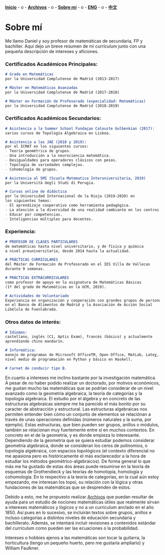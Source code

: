 [**Inicio**](index.html) - o -    [**Archivos**](Archivos.html)  - o -   [**Sobre mí**](Sobremi.html) - o -   [**ENG**](ENG/ENGSobremi.html) - o -    [**中文**](CH/CHindex.html) 


# Sobre mí
Me llamo Daniel y soy profesor de matemáticas de secundaria, FP y bachiller. Aquí dejo un breve resumen de mi currículum junto con una pequeña descripción de intereses y aficiones.

### Certificados Académicos Principales:

```markdown
# Grado en Matemáticas 
por la Universidad Complutense de Madrid (2013-2017)

# Máster en Matemáticas Avanzadas
por la Universidad Complutense de Madrid (2017-2018)

# Máster en Formación de Profesorado (especialidad: Matemáticas)
por la Universidad Complutense de Madrid (2018-2019)

```


### Certificados Académicos Secundarios:

```markdown
# Asistencia a la Summer School Fundaçao Calouste Gulbenkian (2017): 
varios cursos de Topología Algebraica en Lisboa.

# Asistencia a las JAE (2018 y 2019): 
por el ICMAT en los siguientes cursos: 
- Teoría geométrica de grupos.
- Una introducción a la neurociencia matemática.  
- Desigualdades para operadores clásicos con pesos.
- Topología de variedades complejas.
- Cohomología de grupos.

# Asistencia al SMI (Scuola Matematica Interuniversitaria, 2019)
por la Università degli Studi di Perugia.

# Cursos online de didáctica
por la Universidad Internacional de la Rioja (2019-2020) en 
los siguientes temas: 
- El aprendizaje cooperativo como herramienta pedagógica.
- La atención a la diversidad de una realidad cambiante en los centros.
- Educar por competencias.
- Inteligencias múltiples para docentes.

```

### Experiencia:

```markdown
# PROFESOR DE CLASES PARTICULARES 
de matemáticas hasta nivel universitario, y de física y química
a nivel preuniversitario, desde 2014 hasta la actualidad.

# PRÁCTICAS CURRICULARES 
del Máster de Formación de Profesorado en el IES Villa de Vallecas 
durante 9 semanas.

# PRÁCTICAS EXTRACURRICULARES 
como profesor de apoyo en la asignatura de Matemáticas Básicas
(1º del grado de Matemáticas en la UCM, 2019).

# Actividades de Voluntariado
Experiencia en organización y cooperación con grandes grupos de personas
en el Banco de Alimentos de Madrid y la Asociación de Acción Social 
Libélula de Fuenlabrada.


```

### Otros datos de interés:

```markdown
# Idiomas: 
castellano, inglés (C1, Aptis Exam), francés (básico) y actualmente 
aprendiendo chino mandarín.

# Informática: 
manejo de programas de Microsoft OfficeTM, Open Office, MatLab, Lateχ, 
nivel medio de programación en Python y básico en Haskell.

# Carnet de conducir tipo B.
```

En cuanto a intereses me inclino bastante por la investigación matemática. A pesar de no haber podido realizar un doctorado, por motivos económicos, me gustan mucho las matemáticas que se podrían considerar de un nivel avanzado como la geometría algebraica, la teoría de categorías y la topología algebraica. El estudio por el álgebra y en concreto de las estructuras algebraicas siempre me ha parecido el más bonito por su caracter de abstracción y estructural. Las estructuras algebraicas nos permiten entender bien cómo un conjunto de elementos se relaciónan a través de unas operaciones definidas (números naturales y la suma, por ejemplo). Estas estructuras, que bien pueden ser grupos, anillos o módulos, también se relacionan muy fuertemente entre sí en muchos contextos. En concreto en el de la geometría, y es donde empieza lo interesante. Dependiendo de la geometría que se quiera estudiar podemos considerar geometría algebraica, donde se consideran los ceros de polinomios, o topología algebraica, con espacios topológicos (el contexto diferencial no me apasiona pero es históricamente el más esclarecedor a la hora de estudiar los métodos geométrico-algebraicos). De forma general lo que más me ha gustado de estas dos áreas puede resumirse en la teoría de esquemas de Grothendieck y las teorías de homotopía, homología y cohomología. En lo respectivo a la teoría de categorías, en la cual aún estoy empezando, me interesan los topoi, su relación con la lógica y otras fundaciones de las matemáticas que se desprenden de estos.

Debido a esto, me he propuesto realizar [Archivos](Archivos.html) que puedan resultar de ayuda para un estudio de nociones matemáticas útiles que realmente sirvan a intereses matemáticos y lógicos y no a un currículum anclado en el año 1850. Así pues en lo sucesivo, se incluirán textos sobre grupos, anillos e incluso categorías a distintos niveles de educación secundaria y bachillerato. Además, se intentará incluir revisiones a contenidos estándar del currículum como pueden ser las ecuaciones o la probabilidad.

Intereses o hobbies ajenos a las matemáticas son tocar la guitarra, la horticultura (tengo un pequeño huerto, pero me gustaría ampliarlo) y William Faulkner. 

